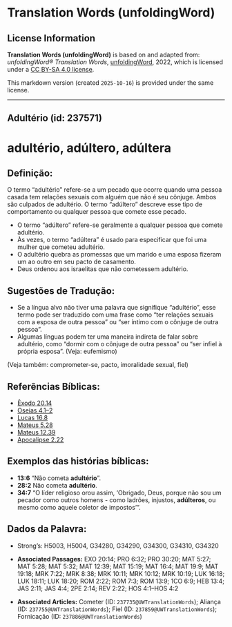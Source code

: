 # Translation Words (unfoldingWord)

## License Information

**Translation Words (unfoldingWord)** is based on and adapted from: _unfoldingWord® Translation Words_, [unfoldingWord](https://unfoldingword.org/utw), 2022, which is licensed under a [CC BY-SA 4.0 license](https://creativecommons.org/licenses/by-sa/4.0/legalcode.en).

This markdown version (created `2025-10-16`) is provided under the same license.



--------------------------------

## Adultério (id: 237571)

adultério, adúltero, adúltera
=============================

Definição:
----------

O termo “adultério” refere\-se a um pecado que ocorre quando uma pessoa casada tem relações sexuais com alguém que não é seu cônjuge. Ambos são culpados de adultério. O termo “adúltero” descreve esse tipo de comportamento ou qualquer pessoa que comete esse pecado.

* O termo “adúltero” refere\-se geralmente a qualquer pessoa que comete adultério.
* Às vezes, o termo “adúltera” é usado para especificar que foi uma mulher que cometeu adultério.
* O adultério quebra as promessas que um marido e uma esposa fizeram um ao outro em seu pacto de casamento.
* Deus ordenou aos israelitas que não cometessem adultério.

Sugestões de Tradução:
----------------------

* Se a língua alvo não tiver uma palavra que signifique “adultério”, esse termo pode ser traduzido com uma frase como “ter relações sexuais com a esposa de outra pessoa” ou “ser íntimo com o cônjuge de outra pessoa”.
* Algumas línguas podem ter uma maneira indireta de falar sobre adultério, como “dormir com o cônjuge de outra pessoa” ou “ser infiel à própria esposa”. (Veja: eufemismo)

(Veja também: comprometer\-se, pacto, imoralidade sexual, fiel)

Referências Bíblicas:
---------------------

* [Êxodo 20\.14](https://ref.ly/Exod20:14)
* [Oseias 4\.1–2](https://ref.ly/Hos4:1-Hos4:2)
* [Lucas 16\.8](https://ref.ly/Luke16:18)
* [Mateus 5\.28](https://ref.ly/Matt5:28)
* [Mateus 12\.39](https://ref.ly/Matt12:39)
* [Apocalipse 2\.22](https://ref.ly/Rev2:22)

Exemplos das histórias bíblicas:
--------------------------------

* **13:6** “Não cometa **adultério**”.
* **28:2** Não cometa **adultério**.
* **34:7** “O líder religioso orou assim, ‘Obrigado, Deus, porque não sou um pecador como outros homens \- como ladrões, injustos, **adúlteros**, ou mesmo como aquele coletor de impostos’”.

Dados da Palavra:
-----------------

* Strong’s: H5003, H5004, G34280, G34290, G34300, G34310, G34320

* **Associated Passages:** EXO 20:14; PRO 6:32; PRO 30:20; MAT 5:27; MAT 5:28; MAT 5:32; MAT 12:39; MAT 15:19; MAT 16:4; MAT 19:9; MAT 19:18; MRK 7:22; MRK 8:38; MRK 10:11; MRK 10:12; MRK 10:19; LUK 16:18; LUK 18:11; LUK 18:20; ROM 2:22; ROM 7:3; ROM 13:9; 1CO 6:9; HEB 13:4; JAS 2:11; JAS 4:4; 2PE 2:14; REV 2:22; HOS 4:1–HOS 4:2
* **Associated Articles:** Cometer (ID: `237735@UWTranslationWords`); Aliança (ID: `237755@UWTranslationWords`); Fiel (ID: `237859@UWTranslationWords`); Fornicação (ID: `237886@UWTranslationWords`)

